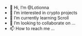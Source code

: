 - 👋 Hi, I’m @Lotionna
- 👀 I’m interested in crypto projects
- 🌱 I’m currently learning Scroll
- 💞️ I’m looking to collaborate on ...
- 📫 How to reach me ...

<!---
Lotionna/Lotionna is a ✨ special ✨ repository because its `README.md` (this file) appears on your GitHub profile.
You can click the Preview link to take a look at your changes.
--->

